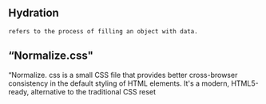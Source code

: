 ## Hydration 
    refers to the process of filling an object with data.

## “Normalize.css"
“Normalize. css is a small CSS file that provides better cross-browser consistency in the default styling of HTML elements. It's a modern, HTML5-ready, alternative to the traditional CSS reset